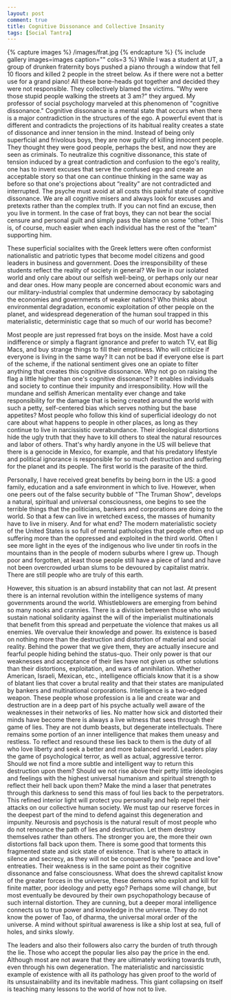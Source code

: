 ```yaml
---
layout: post
comment: true
title: Cognitive Dissonance and Collective Insanity
tags: [Social Tantra]
---
```


{% capture images %}
	/images/frat.jpg
{% endcapture %}
{% include gallery images=images caption="" cols=3 %}
While I was a student at UT, a group of drunken fraternity boys  pushed a piano through a window that fell 10 floors and killed 2 people in the street below. As if there were not a better use for a grand piano! All these bone-heads got together and decided they were not responsible. They collectively blamed the victims. "Why were those stupid people walking the streets at 3 am?" they argued. My professor of social psychology marveled at this phenomenon of "cognitive dissonance." Cognitive dissonance is a mental state that occurs when there is a major contradiction in the structures of the ego. A powerful event that is different and contradicts the projections of its habitual reality creates a state of dissonance and inner tension in the mind. Instead of being only superficial and frivolous boys, they are now guilty of killing innocent people. They thought they were good people, perhaps the best, and now they are seen as criminals. To neutralize this cognitive dissonance, this state of tension induced by a great contradiction and confusion to the ego's reality, one has to invent excuses that serve the confused ego and create an acceptable story so that one can continue thinking in the same way as before so that one's projections  about “reality” are not contradicted and interrupted. The psyche must avoid at all costs this painful state of cognitive dissonance. We are all cognitive misers and always look for excuses and pretexts rather than the complex truth. If you can not find an excuse, then you live in torment. In the case of frat boys, they can not bear the social censure and personal guilt and simply pass the blame on some "other". This is, of course, much easier when each individual has the rest of the "team" supporting him.

These superficial socialites with the Greek letters were often conformist nationalistic and patriotic types that become model citizens and good leaders in business and government. Does the irresponsibility of these students reflect the reality of society in general? We live in our isolated world and only care about our selfish well-being, or perhaps only our near and dear ones. How many people are concerned about economic wars and our military-industrial complex that undermine democracy by sabotaging the economies and governments of weaker nations?  Who thinks about environmental degradation, economic exploitation of other people on the planet, and widespread degeneration of the human soul trapped in this  materialistic, deterministic cage that so much of our world has become? 

Most people are just repressed  frat boys on the inside. Most have a cold indifference or simply a flagrant ignorance and prefer to watch TV, eat Big Macs, and buy strange things to fill their emptiness. Who will criticize if everyone is living in the same way?  It can not be bad if everyone else is part of the scheme, if the national sentiment gives one an opiate to filter anything that creates this cognitive dissonance. Why not go on raising the flag a little higher than one's cognitive dissonance? It enables individuals and society to continue their impunity and irresponsibility. How will the mundane and selfish American mentality ever change and take responsibility for the damage that is being created around the world with such a petty, self-centered bias which serves nothing but the base appetites? Most people who follow this kind of superficial ideology do not care about what happens to people in other places, as long as they continue to live in narcissistic overabundance. Their ideological distortions hide the ugly truth that they have to kill others to steal the natural resources and labor of others.  That's why hardly anyone in the US  will believe that there is a genocide in Mexico, for example, and that his predatory lifestyle and political ignorance is responsible for so much destruction and suffering for the planet and its people. The first world is the parasite of the third.

Personally, I have received great benefits by being born in the US: a good family, education and a safe environment in which to live. However, when one peers out of the false security bubble of "The Truman Show", develops a natural, spiritual and universal consciousness, one begins to see the terrible things that the politicians, bankers and corporations are doing to the world. So that a few can live in wretched excess, the masses of humanity have to live in misery. And for what end? The modern materialistic society of the United States is so full of mental pathologies that people often end up suffering more than the oppressed and exploited in the third world. Often I see more light in the eyes of the indigenous who live under tin roofs in the mountains than in the people of modern suburbs where I grew up. Though poor and forgotten, at least those people still have a piece of land and have not been overcrowded urban slums to be devoured by capitalist matrix. There are still people who are truly of this earth.

However, this situation is an absurd instability that can not last. At present there is an internal revolution within the intelligence systems of many governments around the world. Whistleblowers are emerging from behind so many nooks and crannies. There is a division between those who would sustain national solidarity against the will of the imperialist multinationals that benefit from this spread and perpetuate the violence that makes us all enemies. We overvalue their knowledge and power. Its existence is based on nothing more than the destruction and distortion of material and social reality. Behind the power that we give them, they are actually insecure and fearful people hiding behind the status-quo. Their only power is that our weaknesses and acceptance of their lies have not given us other solutions than their distortions, exploitation, and wars of annihilation. Whether American, Israeli, Mexican, etc., intelligence officials know that it is a show of blatant lies that cover a brutal reality and that their states are manipulated by  bankers and multinational corporations. Intelligence is a two-edged weapon. These people whose profession is a lie and create war and destruction are in a deep part of his psyche actually well aware of the weaknesses in their networks of lies. No matter how sick and distorted their minds have become there is always a live witness that sees through their game of lies. They are not dumb beasts, but degenerate intellectuals. There remains some portion of an inner intelligence that makes them uneasy and restless. To reflect and resound these lies back to them is the duty of all who love liberty and seek a better and more balanced world. Leaders play the game of psychological terror, as well as actual, aggressive terror. Should we not find a more subtle and intelligent way to return this destruction upon them? Should we not rise above their petty little ideologies and feelings with the highest universal humanism and spiritual strength to reflect their hell back upon them? Make the mind a laser that penetrates through this darkness to send this mass of foul lies back to the perpetrators. This refined interior light will protect you personally and help repel their attacks on our collective human society. We must tap our reserve forces in the deepest part of the mind to defend against this degeneration and impunity. Neurosis and psychosis is the natural result of most people who do not renounce the path of lies and destruction. Let them destroy themselves rather than others. The stronger you are, the more their own distortions fall back upon them. There is some good that torments this fragmented state and sick state of existence. That is where to attack in silence and secrecy, as they will not be conquered by the "peace and love" entreaties. Their weakness is in the same point as their cognitive dissonance and false consciousness. What does the shrewd capitalist know of the greater forces in the universe, these demons who exploit and kill for finite matter, poor ideology and petty ego? Perhaps some will change, but most eventually be devoured by their own psychopathology because of such internal distortion. They are cunning, but a deeper moral intelligence connects us to true power and knowledge in the universe. They do not know the power of Tao, of dharma, the universal moral order of the universe. A mind without spiritual awareness is like a ship lost at sea, full of holes, and sinks slowly.

The leaders and also their followers also carry the burden of truth through the lie. Those who accept the popular lies also pay the price in the end. Although most are not aware that they are ultimately working towards truth, even through his own degeneration. The materialistic and narcissistic example of existence with all its pathology has given proof to the world of its unsustainability and its inevitable madness. This giant collapsing on itself is teaching many lessons to the world of how not to live.
